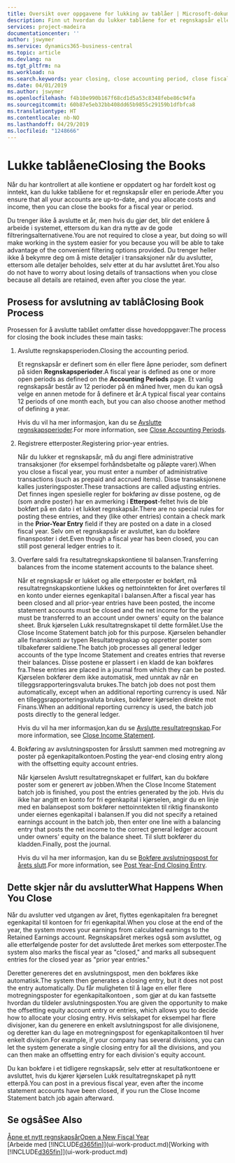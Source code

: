 ```yaml
---
title: Oversikt over oppgavene for lukking av tablåer | Microsoft-dokumentasjon
description: Finn ut hvordan du lukker tablåene for et regnskapsår eller en regnskapsperiode, og hva som skjer etter at du har lukket ved utgangen av året.
services: project-madeira
documentationcenter: ''
author: jswymer
ms.service: dynamics365-business-central
ms.topic: article
ms.devlang: na
ms.tgt_pltfrm: na
ms.workload: na
ms.search.keywords: year closing, close accounting period, close fiscal year, bank account detailed trial balance
ms.date: 04/01/2019
ms.author: jswymer
ms.openlocfilehash: f4b10e990b167f68cd1d5a53c8348febe86c94fa
ms.sourcegitcommit: 60b87e5eb32bb408dd65b9855c29159b1dfbfca8
ms.translationtype: HT
ms.contentlocale: nb-NO
ms.lasthandoff: 04/29/2019
ms.locfileid: "1248666"
---
```

# <a name="closing-the-books"></a><span data-ttu-id="fdc37-103">Lukke tablåene</span><span class="sxs-lookup"><span data-stu-id="fdc37-103">Closing the Books</span></span>
<span data-ttu-id="fdc37-104">Når du har kontrollert at alle kontiene er oppdatert og har fordelt kost og inntekt, kan du lukke tablåene for et regnskapsår eller en periode.</span><span class="sxs-lookup"><span data-stu-id="fdc37-104">After you ensure that all your accounts are up-to-date, and you allocate costs and income, then you can close the books for a fiscal year or period.</span></span>

<span data-ttu-id="fdc37-105">Du trenger ikke å avslutte et år, men hvis du gjør det, blir det enklere å arbeide i systemet, ettersom du kan dra nytte av de gode filtreringsalternativene.</span><span class="sxs-lookup"><span data-stu-id="fdc37-105">You are not required to close a year, but doing so will make working in the system easier for you because you will be able to take advantage of the convenient filtering options provided.</span></span> <span data-ttu-id="fdc37-106">Du trenger heller ikke å bekymre deg om å miste detaljer i transaksjoner når du avslutter, ettersom alle detaljer beholdes, selv etter at du har avsluttet året.</span><span class="sxs-lookup"><span data-stu-id="fdc37-106">You also do not have to worry about losing details of transactions when you close because all details are retained, even after you close the year.</span></span>

## <a name="closing-book-process"></a><span data-ttu-id="fdc37-107">Prosess for avslutning av tablå</span><span class="sxs-lookup"><span data-stu-id="fdc37-107">Closing Book Process</span></span>
<span data-ttu-id="fdc37-108">Prosessen for å avslutte tablået omfatter disse hovedoppgaver:</span><span class="sxs-lookup"><span data-stu-id="fdc37-108">The process for closing the book includes these main tasks:</span></span>

1. <span data-ttu-id="fdc37-109">Avslutte regnskapsperioden.</span><span class="sxs-lookup"><span data-stu-id="fdc37-109">Closing the accounting period.</span></span>

    <span data-ttu-id="fdc37-110">Et regnskapsår er definert som én eller flere åpne perioder, som definert på siden **Regnskapsperioder**.</span><span class="sxs-lookup"><span data-stu-id="fdc37-110">A fiscal year is defined as one or more open periods as defined on the **Accounting Periods** page.</span></span> <span data-ttu-id="fdc37-111">Et vanlig regnskapsår består av 12 perioder på én måned hver, men du kan også velge en annen metode for å definere et år.</span><span class="sxs-lookup"><span data-stu-id="fdc37-111">A typical fiscal year contains 12 periods of one month each, but you can also choose another method of defining a year.</span></span>

    <span data-ttu-id="fdc37-112">Hvis du vil ha mer informasjon, kan du se [Avslutte regnskapsperioder](year-close-account-periods.md).</span><span class="sxs-lookup"><span data-stu-id="fdc37-112">For more information, see [Close Accounting Periods](year-close-account-periods.md).</span></span>
2. <span data-ttu-id="fdc37-113">Registrere etterposter.</span><span class="sxs-lookup"><span data-stu-id="fdc37-113">Registering prior-year entries.</span></span>

    <span data-ttu-id="fdc37-114">Når du lukker et regnskapsår, må du angi flere administrative transaksjoner (for eksempel forhåndsbetalte og påløpte varer).</span><span class="sxs-lookup"><span data-stu-id="fdc37-114">When you close a fiscal year, you must enter a number of administrative transactions (such as prepaid and accrued items).</span></span> <span data-ttu-id="fdc37-115">Disse transaksjonene kalles justeringsposter.</span><span class="sxs-lookup"><span data-stu-id="fdc37-115">These transactions are called adjusting entries.</span></span> <span data-ttu-id="fdc37-116">Det finnes ingen spesielle regler for bokføring av disse postene, og de (som andre poster) har en avmerking i **Etterpost**-feltet hvis de ble bokført på en dato i et lukket regnskapsår.</span><span class="sxs-lookup"><span data-stu-id="fdc37-116">There are no special rules for posting these entries, and they (like other entries) contain a check mark in the **Prior-Year Entry** field if they are posted on a date in a closed fiscal year.</span></span> <span data-ttu-id="fdc37-117">Selv om et regnskapsår er avsluttet, kan du bokføre finansposter i det.</span><span class="sxs-lookup"><span data-stu-id="fdc37-117">Even though a fiscal year has been closed, you can still post general ledger entries to it.</span></span>
3. <span data-ttu-id="fdc37-118">Overføre saldi fra resultatregnskapskontiene til balansen.</span><span class="sxs-lookup"><span data-stu-id="fdc37-118">Transferring balances from the income statement accounts to the balance sheet.</span></span>

    <span data-ttu-id="fdc37-119">Når et regnskapsår er lukket og alle etterposter er bokført, må resultatregnskapskontiene lukkes og nettoinntekten for året overføres til en konto under eiernes egenkapital i balansen.</span><span class="sxs-lookup"><span data-stu-id="fdc37-119">After a fiscal year has been closed and all prior-year entries have been posted, the income statement accounts must be closed and the net income for the year must be transferred to an account under owners' equity on the balance sheet.</span></span> <span data-ttu-id="fdc37-120">Bruk kjørselen Lukk resultatregnskapet til dette formålet.</span><span class="sxs-lookup"><span data-stu-id="fdc37-120">Use the Close Income Statement batch job for this purpose.</span></span> <span data-ttu-id="fdc37-121">Kjørselen behandler alle finanskonti av typen Resultatregnskap og oppretter poster som tilbakefører saldiene.</span><span class="sxs-lookup"><span data-stu-id="fdc37-121">The batch job processes all general ledger accounts of the type Income Statement and creates entries that reverse their balances.</span></span> <span data-ttu-id="fdc37-122">Disse postene er plassert i en kladd de kan bokføres fra.</span><span class="sxs-lookup"><span data-stu-id="fdc37-122">These entries are placed in a journal from which they can be posted.</span></span> <span data-ttu-id="fdc37-123">Kjørselen bokfører dem ikke automatisk, med unntak av når en tilleggsrapporteringsvaluta brukes.</span><span class="sxs-lookup"><span data-stu-id="fdc37-123">The batch job does not post them automatically, except when an additional reporting currency is used.</span></span> <span data-ttu-id="fdc37-124">Når en tilleggsrapporteringsvaluta brukes, bokfører kjørselen direkte mot Finans.</span><span class="sxs-lookup"><span data-stu-id="fdc37-124">When an additional reporting currency is used, the batch job posts directly to the general ledger.</span></span>

    <span data-ttu-id="fdc37-125">Hvis du vil ha mer informasjon,kan du se [Avslutte resultatregnskap](year-close-income-statement.md).</span><span class="sxs-lookup"><span data-stu-id="fdc37-125">For more information, see [Close Income Statement](year-close-income-statement.md).</span></span>
4. <span data-ttu-id="fdc37-126">Bokføring av avslutningsposten for årsslutt sammen med motregning av poster på egenkapitalkontoen.</span><span class="sxs-lookup"><span data-stu-id="fdc37-126">Posting the year-end closing entry along with the offsetting equity account entries.</span></span>

    <span data-ttu-id="fdc37-127">Når kjørselen Avslutt resultatregnskapet er fullført, kan du bokføre poster som er generert av jobben.</span><span class="sxs-lookup"><span data-stu-id="fdc37-127">When the Close Income Statement batch job is finished, you post the entries generated by the job.</span></span> <span data-ttu-id="fdc37-128">Hvis du ikke har angitt en konto for fri egenkapital i kjørselen, angir du en linje med en balansepost som bokfører nettoinntekten til riktig finanskonto under eiernes egenkapital i balansen.</span><span class="sxs-lookup"><span data-stu-id="fdc37-128">If you did not specify a retained earnings account in the batch job, then enter one line with a balancing entry that posts the net income to the correct general ledger account under owners' equity on the balance sheet.</span></span> <span data-ttu-id="fdc37-129">Til slutt bokfører du kladden.</span><span class="sxs-lookup"><span data-stu-id="fdc37-129">Finally, post the journal.</span></span>

    <span data-ttu-id="fdc37-130">Hvis du vil ha mer informasjon, kan du se [Bokføre avslutningspost for årets slutt](year-how-post-year-end-close-entry.md).</span><span class="sxs-lookup"><span data-stu-id="fdc37-130">For more information, see [Post Year-End Closing Entry](year-how-post-year-end-close-entry.md).</span></span>

## <a name="what-happens-when-you-close"></a><span data-ttu-id="fdc37-131">Dette skjer når du avslutter</span><span class="sxs-lookup"><span data-stu-id="fdc37-131">What Happens When You Close</span></span>
<span data-ttu-id="fdc37-132">Når du avslutter ved utgangen av året, flyttes egenkapitalen fra beregnet egenkapital til kontoen for fri egenkapital.</span><span class="sxs-lookup"><span data-stu-id="fdc37-132">When you close at the end of the year, the system moves your earnings from calculated earnings to the Retained Earnings account.</span></span> <span data-ttu-id="fdc37-133">Regnskapsåret merkes også som avsluttet, og alle etterfølgende poster for det avsluttede året merkes som etterposter.</span><span class="sxs-lookup"><span data-stu-id="fdc37-133">The system also marks the fiscal year as "closed," and marks all subsequent entries for the closed year as "prior year entries."</span></span>

<span data-ttu-id="fdc37-134">Deretter genereres det en avslutningspost, men den bokføres ikke automatisk.</span><span class="sxs-lookup"><span data-stu-id="fdc37-134">The system then generates a closing entry, but it does not post the entry automatically.</span></span> <span data-ttu-id="fdc37-135">Du får muligheten til å lage en eller flere motregningsposter for egenkapitalkontoen , som gjør at du kan fastsette hvordan du tildeler avslutningsposten.</span><span class="sxs-lookup"><span data-stu-id="fdc37-135">You are given the opportunity to make the offsetting equity account entry or entries, which allows you to decide how to allocate your closing entry.</span></span> <span data-ttu-id="fdc37-136">Hvis selskapet for eksempel har flere divisjoner, kan du generere en enkelt avslutningspost for alle divisjonene, og deretter kan du lage en motregningspost for egenkapitalkontoen til hver enkelt divisjon.</span><span class="sxs-lookup"><span data-stu-id="fdc37-136">For example, if your company has several divisions, you can let the system generate a single closing entry for all the divisions, and you can then make an offsetting entry for each division's equity account.</span></span>

<span data-ttu-id="fdc37-137">Du kan bokføre i et tidligere regnskapsår, selv etter at resultatkontoene er avsluttet, hvis du kjører kjørselen Lukk resultatregnskapet på nytt etterpå.</span><span class="sxs-lookup"><span data-stu-id="fdc37-137">You can post in a previous fiscal year, even after the income statement accounts have been closed, if you run the Close Income Statement batch job again afterward.</span></span>

## <a name="see-also"></a><span data-ttu-id="fdc37-138">Se også</span><span class="sxs-lookup"><span data-stu-id="fdc37-138">See Also</span></span>
[<span data-ttu-id="fdc37-139">Åpne et nytt regnskapsår</span><span class="sxs-lookup"><span data-stu-id="fdc37-139">Open a New Fiscal Year</span></span>](finance-how-open-new-fiscal-year.md)  
<span data-ttu-id="fdc37-140">[Arbeide med [!INCLUDE[d365fin](includes/d365fin_md.md)]](ui-work-product.md)</span><span class="sxs-lookup"><span data-stu-id="fdc37-140">[Working with [!INCLUDE[d365fin](includes/d365fin_md.md)]](ui-work-product.md)</span></span>
